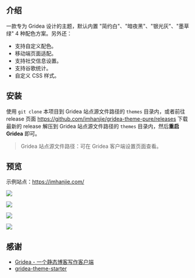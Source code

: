 ## 介绍

一款专为 Gridea 设计的主题，默认内置 "简约白"、"暗夜黑"、"银光灰"、"墨草绿" 4 种配色方案。另外还：

- 支持自定义配色。
- 移动端页面适配。
- 支持社交信息设置。
- 支持谷歌统计。
- 自定义 CSS 样式。



## 安装

使用 `git clone` 本项目到 Gridea 站点源文件路径的 `themes` 目录内，或者前往 release 页面 https://github.com/imhanjie/gridea-theme-pure/releases 下载最新的 release 解压到 Gridea 站点源文件路径的 `themes` 目录内，然后**重启  Gridea** 即可。

>  Gridea 站点源文件路径：可在 Gridea 客户端设置页面查看。



## 预览

示例站点：https://imhanjie.com/

![](https://tva1.sinaimg.cn/large/006tNbRwly1gaqcu0b03bj31vh0u0avx.jpg)



![](https://tva1.sinaimg.cn/large/006tNbRwly1gaqcutvj86j32vl0u04e4.jpg)



![](https://tva1.sinaimg.cn/large/006tNbRwly1gaqcvc3pjkj32vl0u0aq5.jpg)



![](https://tva1.sinaimg.cn/large/006tNbRwly1gaqcvhp5mdj32vl0u04cw.jpg)



## 感谢

- [Gridea - 一个静态博客写作客户端](https://gridea.dev/)
- [gridea-theme-starter](https://github.com/getgridea/gridea-theme-starter)
